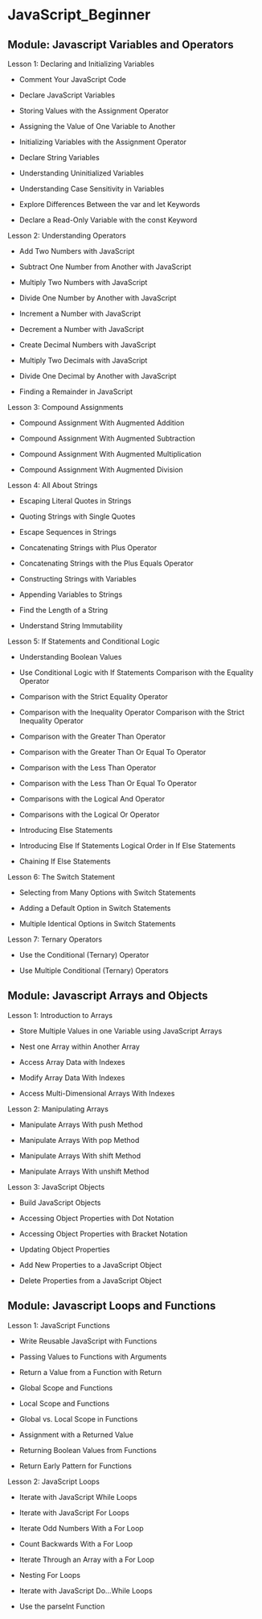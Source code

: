 # JavaScript_Beginner
## Module: Javascript Variables and Operators


Lesson 1: Declaring and Initializing Variables

- Comment Your JavaScript Code

- Declare JavaScript Variables

- Storing Values with the Assignment Operator

- Assigning the Value of One Variable to Another

- Initializing Variables with the Assignment Operator

- Declare String Variables

- Understanding Uninitialized Variables

- Understanding Case Sensitivity in Variables

- Explore Differences Between the var and let Keywords

- Declare a Read-Only Variable with the const Keyword



Lesson 2: Understanding Operators


- Add Two Numbers with JavaScript

- Subtract One Number from Another with JavaScript

- Multiply Two Numbers with JavaScript

- Divide One Number by Another with JavaScript

- Increment a Number with JavaScript

- Decrement a Number with JavaScript

- Create Decimal Numbers with JavaScript

- Multiply Two Decimals with JavaScript

- Divide One Decimal by Another with JavaScript

- Finding a Remainder in JavaScript



Lesson 3: Compound Assignments

- Compound Assignment With Augmented Addition

- Compound Assignment With Augmented Subtraction

- Compound Assignment With Augmented Multiplication

- Compound Assignment With Augmented Division



Lesson 4: All About Strings

- Escaping Literal Quotes in Strings

- Quoting Strings with Single Quotes

- Escape Sequences in Strings

- Concatenating Strings with Plus Operator

- Concatenating Strings with the Plus Equals Operator

- Constructing Strings with Variables

- Appending Variables to Strings

- Find the Length of a String

- Understand String Immutability




Lesson 5: If Statements and Conditional Logic

- Understanding Boolean Values

- Use Conditional Logic with If Statements Comparison with the Equality Operator

- Comparison with the Strict Equality Operator

- Comparison with the Inequality Operator Comparison with the Strict Inequality Operator

- Comparison with the Greater Than Operator

- Comparison with the Greater Than Or Equal To Operator

- Comparison with the Less Than Operator

- Comparison with the Less Than Or Equal To Operator

- Comparisons with the Logical And Operator

- Comparisons with the Logical Or Operator

- Introducing Else Statements

- Introducing Else If Statements Logical Order in If Else Statements

- Chaining If Else Statements




Lesson 6: The Switch Statement

- Selecting from Many Options with Switch Statements

- Adding a Default Option in Switch Statements

- Multiple Identical Options in Switch Statements



Lesson 7: Ternary Operators

- Use the Conditional (Ternary) Operator

- Use Multiple Conditional (Ternary) Operators






## Module: Javascript Arrays and Objects


Lesson 1: Introduction to Arrays

- Store Multiple Values in one Variable using JavaScript Arrays

- Nest one Array within Another Array

- Access Array Data with Indexes

- Modify Array Data With Indexes

- Access Multi-Dimensional Arrays With Indexes


Lesson 2: Manipulating Arrays

- Manipulate Arrays With push Method

- Manipulate Arrays With pop Method

- Manipulate Arrays With shift Method

- Manipulate Arrays With unshift Method


Lesson 3: JavaScript Objects

- Build JavaScript Objects

- Accessing Object Properties with Dot Notation

- Accessing Object Properties with Bracket Notation

- Updating Object Properties

- Add New Properties to a JavaScript Object

- Delete Properties from a JavaScript Object






## Module: Javascript Loops and Functions


Lesson 1: JavaScript Functions

- Write Reusable JavaScript with Functions

- Passing Values to Functions with Arguments

- Return a Value from a Function with Return

- Global Scope and Functions

- Local Scope and Functions

- Global vs. Local Scope in Functions

- Assignment with a Returned Value

- Returning Boolean Values from Functions

- Return Early Pattern for Functions



Lesson 2: JavaScript Loops

- Iterate with JavaScript While Loops

- Iterate with JavaScript For Loops

- Iterate Odd Numbers With a For Loop

- Count Backwards With a For Loop

- Iterate Through an Array with a For Loop

- Nesting For Loops

- Iterate with JavaScript Do...While Loops

- Use the parselnt Function
